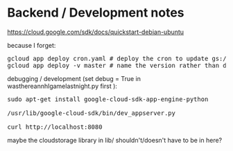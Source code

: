 Backend / Development notes
===========================

https://cloud.google.com/sdk/docs/quickstart-debian-ubuntu

because I forget:

<pre>
gcloud app deploy cron.yaml # deploy the cron to update gs:/bucket/schedule which is a JSON
gcloud app deploy -v master # name the version rather than dynamic to not hit the limit
</pre>

debugging / development (set debug = True in wasthereannhlgamelastnight.py first ):

<pre>
sudo apt-get install google-cloud-sdk-app-engine-python

/usr/lib/google-cloud-sdk/bin/dev_appserver.py

curl http://localhost:8080
</pre>

maybe the cloudstorage library in lib/ shouldn't/doesn't have to be in here?
